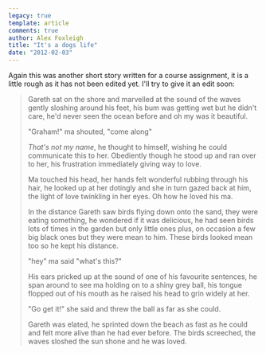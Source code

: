```yaml
---
legacy: true 
template: article 
comments: true 
author: Alex Foxleigh
title: "It's a dogs life"
date: "2012-02-03"
---
```


Again this was another short story written for a course assignment, it is a little rough as it has not been edited yet. I'll try to give it an edit soon:

> Gareth sat on the shore and marvelled at the sound of the waves gently sloshing around his feet, his bum was getting wet but he didn't care, he'd never seen the ocean before and oh my was it beautiful.
> 
> "Graham!" ma shouted, "come along"
> 
> _That's not my name_, he thought to himself, wishing he could communicate this to her. Obediently though he stood up and ran over to her, his frustration immediately giving way to love.
> 
> Ma touched his head, her hands felt wonderful rubbing through his hair, he looked up at her dotingly and she in turn gazed back at him, the light of love twinkling in her eyes. Oh how he loved his ma.
> 
> In the distance Gareth saw birds flying down onto the sand, they were eating something, he wondered if it was delicious, he had seen birds lots of times in the garden but only little ones plus, on occasion a few big black ones but they were mean to him. These birds looked mean too so he kept his distance.
> 
> "hey" ma said "what's this?"
> 
> His ears pricked up at the sound of one of his favourite sentences, he span around to see ma holding on to a shiny grey ball, his tongue flopped out of his mouth as he raised his head to grin widely at her.
> 
> "Go get it!" she said and threw the ball as far as she could.
> 
> Gareth was elated, he sprinted down the beach as fast as he could and felt more alive than he had ever before. The birds screeched, the waves sloshed the sun shone and he was loved.
